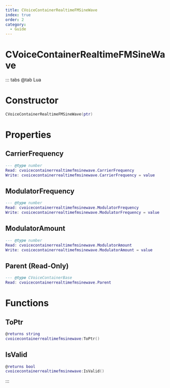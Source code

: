 ```yaml
---
title: CVoiceContainerRealtimeFMSineWave
index: true
order: 2
category:
  - Guide
---
```


# CVoiceContainerRealtimeFMSineWave

::: tabs
@tab Lua
# Constructor
```lua
CVoiceContainerRealtimeFMSineWave(ptr)
```
# Properties
## CarrierFrequency 
```lua
--- @type number
Read: cvoicecontainerrealtimefmsinewave.CarrierFrequency
Write: cvoicecontainerrealtimefmsinewave.CarrierFrequency = value
```
## ModulatorFrequency 
```lua
--- @type number
Read: cvoicecontainerrealtimefmsinewave.ModulatorFrequency
Write: cvoicecontainerrealtimefmsinewave.ModulatorFrequency = value
```
## ModulatorAmount 
```lua
--- @type number
Read: cvoicecontainerrealtimefmsinewave.ModulatorAmount
Write: cvoicecontainerrealtimefmsinewave.ModulatorAmount = value
```
## Parent (Read-Only)
```lua
--- @type CVoiceContainerBase
Read: cvoicecontainerrealtimefmsinewave.Parent
```
# Functions
## ToPtr
```lua
@returns string
cvoicecontainerrealtimefmsinewave:ToPtr()
```
## IsValid
```lua
@returns bool
cvoicecontainerrealtimefmsinewave:IsValid()
```

:::